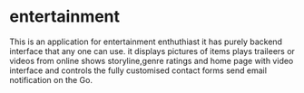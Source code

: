 # entertainment
This is an application for entertainment enthuthiast
it has purely backend interface that any one can use.
it displays pictures of items
plays traileers or videos from online
shows storyline,genre ratings and home page with video interface and controls
the fully customised contact forms send email notification on the Go.
